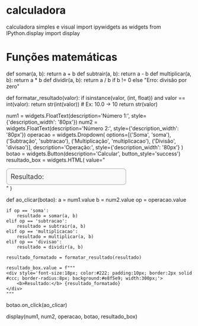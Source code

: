 # calculadora
calculadora simples e visual
import ipywidgets as widgets
from IPython.display import display

# Funções matemáticas
def somar(a, b): return a + b
def subtrair(a, b): return a - b
def multiplicar(a, b): return a * b
def dividir(a, b): return a / b if b != 0 else "Erro: divisão por zero"


def formatar_resultado(valor):
    if isinstance(valor, (int, float)) and valor == int(valor):
        return str(int(valor))  # Ex: 10.0 → 10
    return str(valor)


num1 = widgets.FloatText(description='Número 1:', style={'description_width': '80px'})
num2 = widgets.FloatText(description='Número 2:', style={'description_width': '80px'})
operacao = widgets.Dropdown(
    options=[('Soma', 'soma'), ('Subtração', 'subtracao'), ('Multiplicação', 'multiplicacao'), ('Divisão', 'divisao')],
    description='Operação:',
    style={'description_width': '80px'}
)
botao = widgets.Button(description='Calcular', button_style='success')
resultado_box = widgets.HTML(
    value="<div style='font-size:18px; color:#333; padding:10px; border:2px solid #ccc; border-radius:8px; background:#f9f9f9; width:300px;'>Resultado: </div>"
)


def ao_clicar(botao):
    a = num1.value
    b = num2.value
    op = operacao.value

    if op == 'soma':
        resultado = somar(a, b)
    elif op == 'subtracao':
        resultado = subtrair(a, b)
    elif op == 'multiplicacao':
        resultado = multiplicar(a, b)
    elif op == 'divisao':
        resultado = dividir(a, b)

    resultado_formatado = formatar_resultado(resultado)

    resultado_box.value = f"""
    <div style='font-size:18px; color:#222; padding:10px; border:2px solid #ccc; border-radius:8px; background:#e8f5e9; width:300px;'>
        <b>Resultado:</b> {resultado_formatado}
    </div>
    """

botao.on_click(ao_clicar)

display(num1, num2, operacao, botao, resultado_box)

